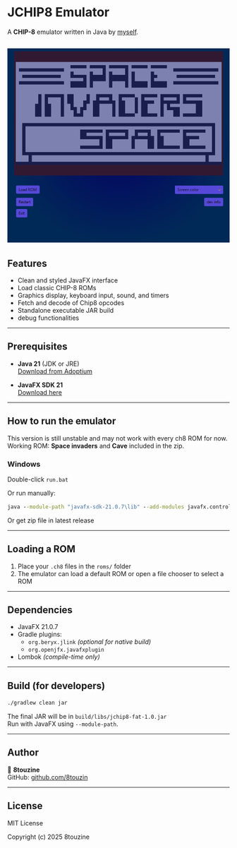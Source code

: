 
# JCHIP8 Emulator

A **CHIP-8** emulator written in Java by [myself](https://github.com/8touzine).


![screenshot](JCHIP8.PNG)
---

##  Features

- Clean and styled JavaFX interface
- Load classic CHIP-8 ROMs
- Graphics display, keyboard input, sound, and timers
- Fetch and decode of Chip8 opcodes 
- Standalone executable JAR build
- debug functionalities

---

##  Prerequisites

- **Java 21** (JDK or JRE)  
   [Download from Adoptium](https://adoptium.net)

- **JavaFX SDK 21**  
   [Download here](https://gluonhq.com/products/javafx/)

---


##  How to run the emulator

This version is still unstable and may not work with every ch8 ROM for now. 
Working ROM: **Space invaders** and **Cave** included in the zip.

###  Windows

Double-click `run.bat`  

Or run manually:

```bat
java --module-path "javafx-sdk-21.0.7\lib" --add-modules javafx.controls,javafx.fxml -jar jchip8-fat-[version].jar
```
Or get zip file in latest release

---


##  Loading a ROM

1. Place your `.ch8` files in the `roms/` folder
2. The emulator can load a default ROM or open a file chooser to select a ROM

---

##  Dependencies

- JavaFX 21.0.7
- Gradle plugins:
  - `org.beryx.jlink` *(optional for native build)*
  - `org.openjfx.javafxplugin`
- Lombok *(compile-time only)*

---

##  Build (for developers)

```bash
./gradlew clean jar
```

The final JAR will be in `build/libs/jchip8-fat-1.0.jar`  
Run with JavaFX using `--module-path`.

---

## Author

👤 **8touzine**  
GitHub: [github.com/8touzin](https://github.com/8touzine)

---

## License

MIT License

Copyright (c) 2025 8touzine
